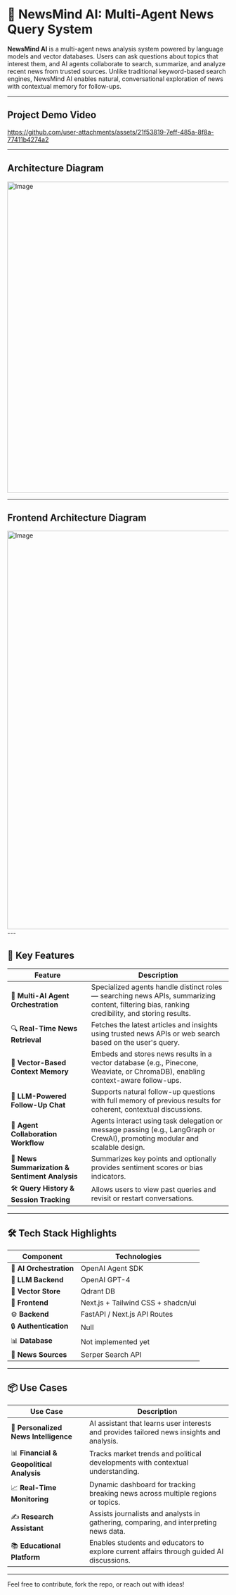 # 🧠 NewsMind AI: Multi-Agent News Query System

**NewsMind AI** is a multi-agent news analysis system powered by language models and vector databases. Users can ask questions about topics that interest them, and AI agents collaborate to search, summarize, and analyze recent news from trusted sources. Unlike traditional keyword-based search engines, NewsMind AI enables natural, conversational exploration of news with contextual memory for follow-ups.

---

## Project Demo Video
https://github.com/user-attachments/assets/21f53819-7eff-485a-8f8a-77411b4274a2


---

## Architecture Diagram
<img width="707" alt="Image" src="https://github.com/user-attachments/assets/42580241-5175-463d-b6eb-8e9f7d0f5a60" />


---

## Frontend Architecture Diagram
<img width="905" alt="Image" src="https://github.com/user-attachments/assets/d5bd2d76-4d20-44f1-baa1-584ff7874ea4" />
---

## 🚀 Key Features

| Feature | Description |
|--------|-------------|
| 🤖 **Multi-AI Agent Orchestration** | Specialized agents handle distinct roles — searching news APIs, summarizing content, filtering bias, ranking credibility, and storing results. |
| 🔍 **Real-Time News Retrieval** | Fetches the latest articles and insights using trusted news APIs or web search based on the user's query. |
| 🧠 **Vector-Based Context Memory** | Embeds and stores news results in a vector database (e.g., Pinecone, Weaviate, or ChromaDB), enabling context-aware follow-ups. |
| 💬 **LLM-Powered Follow-Up Chat** | Supports natural follow-up questions with full memory of previous results for coherent, contextual discussions. |
| 🧱 **Agent Collaboration Workflow** | Agents interact using task delegation or message passing (e.g., LangGraph or CrewAI), promoting modular and scalable design. |
| 🧰 **News Summarization & Sentiment Analysis** | Summarizes key points and optionally provides sentiment scores or bias indicators. |
| 🛠️ **Query History & Session Tracking** | Allows users to view past queries and revisit or restart conversations. |

---

## 🛠️ Tech Stack Highlights

| Component | Technologies |
|----------|--------------|
| 🤖 **AI Orchestration** | OpenAI Agent SDK |
| 🧠 **LLM Backend** | OpenAI GPT-4 |
| 💾 **Vector Store** | Qdrant DB |
| 🎨 **Frontend** | Next.js + Tailwind CSS + shadcn/ui |
| ⚙️ **Backend** | FastAPI / Next.js API Routes |
| 🔒 **Authentication** | Null |
| 📊 **Database** | Not implemented yet |
| 📰 **News Sources** | Serper Search API |

---

## 📦 Use Cases

| Use Case | Description |
|----------|-------------|
| 🎯 **Personalized News Intelligence** | AI assistant that learns user interests and provides tailored news insights and analysis. |
| 📊 **Financial & Geopolitical Analysis** | Tracks market trends and political developments with contextual understanding. |
| 📈 **Real-Time Monitoring** | Dynamic dashboard for tracking breaking news across multiple regions or topics. |
| ✍️ **Research Assistant** | Assists journalists and analysts in gathering, comparing, and interpreting news data. |
| 📚 **Educational Platform** | Enables students and educators to explore current affairs through guided AI discussions. |

---

Feel free to contribute, fork the repo, or reach out with ideas!
